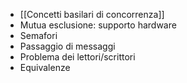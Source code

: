 - [[Concetti basilari di concorrenza]]
- Mutua esclusione: supporto hardware
- Semafori
- Passaggio di messaggi
- Problema dei lettori/scrittori
- Equivalenze